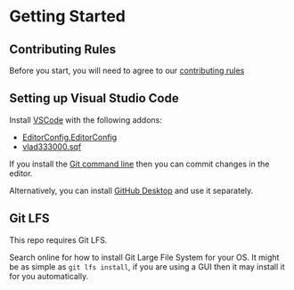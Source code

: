 # Getting Started

## Contributing Rules
Before you start, you will need to agree to our [contributing rules](../.github/CONTRIBUTING.md)

## Setting up Visual Studio Code
Install [VSCode](https://code.visualstudio.com/) with the following addons:
* [EditorConfig.EditorConfig](https://marketplace.visualstudio.com/items?itemName=EditorConfig.EditorConfig)
* [vlad333000.sqf](https://marketplace.visualstudio.com/items?itemName=vlad333000.sqf)

If you install the [Git command line](https://git-scm.com/downloads) then you can commit changes in the editor.

Alternatively, you can install [GitHub Desktop](https://desktop.github.com/) and use it separately.

## Git LFS
This repo requires Git LFS.

Search online for how to install Git Large File System for your OS. It might be as simple as `git lfs install`, if you are using a GUI then it may install it for you automatically.
